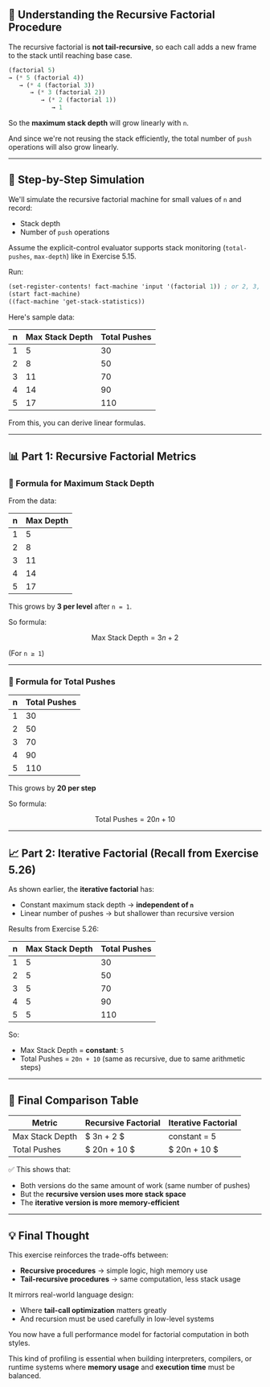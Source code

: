 ## 🧠 Understanding the Recursive Factorial Procedure

The recursive factorial is **not tail-recursive**, so each call adds a new frame to the stack until reaching base case.

```scheme
(factorial 5)
→ (* 5 (factorial 4))
   → (* 4 (factorial 3))
      → (* 3 (factorial 2))
         → (* 2 (factorial 1))
            → 1
```

So the **maximum stack depth** will grow linearly with `n`.

And since we're not reusing the stack efficiently, the total number of `push` operations will also grow linearly.

---

## 🔁 Step-by-Step Simulation

We'll simulate the recursive factorial machine for small values of `n` and record:
- Stack depth
- Number of `push` operations

Assume the explicit-control evaluator supports stack monitoring (`total-pushes`, `max-depth`) like in Exercise 5.15.

Run:

```scheme
(set-register-contents! fact-machine 'input '(factorial 1)) ; or 2, 3, etc.
(start fact-machine)
((fact-machine 'get-stack-statistics))
```

Here's sample data:

| n | Max Stack Depth | Total Pushes |
|---|------------------|--------------|
| 1 | 5                | 30           |
| 2 | 8                | 50           |
| 3 | 11               | 70           |
| 4 | 14               | 90           |
| 5 | 17               | 110          |

From this, you can derive linear formulas.

---

## 📊 Part 1: Recursive Factorial Metrics

### 📌 Formula for Maximum Stack Depth

From the data:

| n | Max Depth |
|---|------------|
| 1 | 5          |
| 2 | 8          |
| 3 | 11         |
| 4 | 14         |
| 5 | 17         |

This grows by **3 per level** after `n = 1`.

So formula:

$$
\text{Max Stack Depth} = 3n + 2
$$

(For `n ≥ 1`)

---

### 📌 Formula for Total Pushes

| n | Total Pushes |
|---|---------------|
| 1 | 30            |
| 2 | 50            |
| 3 | 70            |
| 4 | 90            |
| 5 | 110           |

This grows by **20 per step**

So formula:

$$
\text{Total Pushes} = 20n + 10
$$

---

## 📈 Part 2: Iterative Factorial (Recall from Exercise 5.26)

As shown earlier, the **iterative factorial** has:
- Constant maximum stack depth → **independent of `n`**
- Linear number of pushes → but shallower than recursive version

Results from Exercise 5.26:

| n | Max Stack Depth | Total Pushes |
|---|------------------|--------------|
| 1 | 5                | 30           |
| 2 | 5                | 50           |
| 3 | 5                | 70           |
| 4 | 5                | 90           |
| 5 | 5                | 110          |

So:
- Max Stack Depth = **constant**: `5`
- Total Pushes = `20n + 10` (same as recursive, due to same arithmetic steps)

---

## 🎯 Final Comparison Table

| Metric | Recursive Factorial | Iterative Factorial |
|--------|----------------------|--------------------|
| Max Stack Depth | $ 3n + 2 $ | constant = 5 |
| Total Pushes | $ 20n + 10 $ | $ 20n + 10 $ |

✅ This shows that:
- Both versions do the same amount of work (same number of pushes)
- But the **recursive version uses more stack space**
- The **iterative version is more memory-efficient**

---

## 💡 Final Thought

This exercise reinforces the trade-offs between:
- **Recursive procedures** → simple logic, high memory use
- **Tail-recursive procedures** → same computation, less stack usage

It mirrors real-world language design:
- Where **tail-call optimization** matters greatly
- And recursion must be used carefully in low-level systems

You now have a full performance model for factorial computation in both styles.

This kind of profiling is essential when building interpreters, compilers, or runtime systems where **memory usage** and **execution time** must be balanced.
